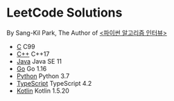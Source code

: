 # LeetCode Solutions
By Sang-Kil Park, The Author of [<파이썬 알고리즘 인터뷰>](http://www.yes24.com/Product/Goods/91084402)  

- [C](c/) C99
- [C++](cpp/) C++17
- [Java](java-kotlin/src/main/java/com/likejazz/leetcode/java) Java SE 11
- [Go](go/) Go 1.16
- [Python](python/) Python 3.7
- [TypeScript](typescript/) TypeScript 4.2
- [Kotlin](java-kotlin/src/main/java/com/likejazz/leetcode/kotlin) Kotlin 1.5.20
